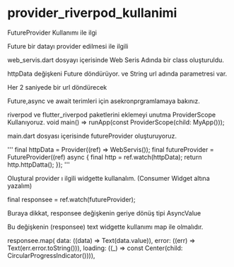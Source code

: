 # provider_riverpod_kullanimi

>>
FutureProvider Kullanımı ile ilgi
>>
Future bir datayı provider edilmesi ile ilgili
>>
web_servis.dart dosyayı içerisinde Web Seris Adında bir class oluşturuldu.
>>
httpData değişkeni Future<String> döndürüyor. ve String url adında parametresi var.
>>
Her 2 saniyede bir url döndürecek
>>
Future,async ve await terimleri için asekronprgramlamaya bakınız.
>>
riverpod ve flutter_riverpod paketlerini eklemeyi unutma
ProviderScope Kullanıyoruz. void main() => runApp(const ProviderScope(child: MyApp()));
>>
main.dart dosyası içerisinde futureProvider oluşturuyoruz.
>>
'''
final httpData = Provider((ref) => WebServis());
final futureProvider = FutureProvider<String>((ref) async {
  final http = ref.watch<WebServis>(httpData);
  return http.httpDatta();
});
'''
>>
Oluştural provider ı ilgili widgette kullanalım. (Consumer Widget altına yazalım)
>>
final responsee = ref.watch(futureProvider);
>>
Buraya dikkat, responsee değişkenin geriye dönüş tipi AsyncValue<String>
>>
Bu değişkenin (responsee) text widgette kullanımı map ile olmalıdır.
>>
responsee.map(
            data: ((data) => Text(data.value)),
            error: ((err) => Text(err.error.toString())),
            loading: ((_) => const Center(child: CircularProgressIndicator()))),
>>

